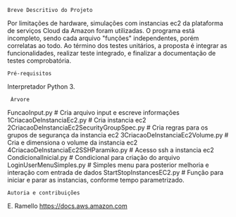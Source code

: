     Breve Descritivo do Projeto
Por limitações de hardware, simulações com instancias ec2 da plataforma de serviços Cloud da Amazon foram utilizadas.
O programa está incompleto, sendo cada arquivo "funções" independentes, porém correlatas ao todo.
Ao término dos testes unitários, a proposta é integrar as funcionalidades, realizar teste integrado, e finalizar a documentação de testes comprobatória.

    Pré-requisitos
Interpretador Python 3.

     Árvore
FuncaoInput.py # Cria arquivo input e escreve informações
1CriacaoDeInstanciaEc2.py # Cria instancia ec2
2CriacaoDeInstanciaEc2SecurityGroupSpec.py # Cria regras para os grupos de segurança da instancia ec2
3CriacaoDeInstanciaEc2Volume.py # Cria e dimensiona o volume da instancia ec2
4CriacaoDeInstanciaEc2SSHParamiko.py # Acesso ssh a instancia ec2
CondicionalInicial.py # Condicional para criação do arquivo
LoginUserMenuSimples.py # Simples menu para posterior melhoria e interação com entrada de dados
StartStopInstancesEC2.py # Função para iniciar e parar as instancias, conforme tempo parametrizado.
     
    Autoria e contribuições
E. Ramello
https://docs.aws.amazon.com
